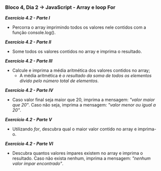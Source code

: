### Bloco 4, Dia 2 -> JavaScript - Array e loop For

_**Exercício 4.2 - Parte I**_
 - Percorra o array imprimindo todos os valores nele contidos com a função console.log().

_**Exercício 4.2 - Parte II**_
 - Some todos os valores contidos no array e imprima o resultado.

_**Exercício 4.2 - Parte III**_
 - Calcule e imprima a média aritmética dos valores contidos no array;
    - A média aritmética é _o resultado da soma de todos os elementos divido pelo número total de elementos_.

_**Exercício 4.2 - Parte IV**_
 - Caso valor final seja maior que 20, imprima a mensagem: _"valor maior que 20"_. Caso não seja, imprima a mensagem: _"valor menor ou igual a 20"_.

_**Exercício 4.2 - Parte V**_
 - Utilizando _for_, descubra qual o maior valor contido no array e imprima-o.

_**Exercício 4.2 - Parte VI**_
 - Descubra quantos valores ímpares existem no array e imprima o resultado. Caso não exista nenhum, imprima a mensagem: _"nenhum valor ímpar encontrado"_.
